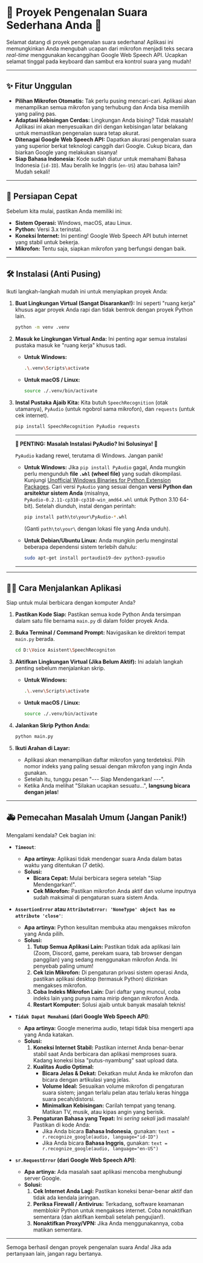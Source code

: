 # 🎤 Proyek Pengenalan Suara Sederhana Anda 📝

Selamat datang di proyek pengenalan suara sederhana! Aplikasi ini memungkinkan Anda mengubah ucapan dari mikrofon menjadi teks secara *real-time* menggunakan kecanggihan Google Web Speech API. Ucapkan selamat tinggal pada keyboard dan sambut era kontrol suara yang mudah!

---

## ✨ Fitur Unggulan

* **Pilihan Mikrofon Otomatis:** Tak perlu pusing mencari-cari. Aplikasi akan menampilkan semua mikrofon yang terhubung dan Anda bisa memilih yang paling pas.
* **Adaptasi Kebisingan Cerdas:** Lingkungan Anda bising? Tidak masalah! Aplikasi ini akan menyesuaikan diri dengan kebisingan latar belakang untuk memastikan pengenalan suara tetap akurat.
* **Ditenagai Google Web Speech API:** Dapatkan akurasi pengenalan suara yang superior berkat teknologi canggih dari Google. Cukup bicara, dan biarkan Google yang melakukan sisanya!
* **Siap Bahasa Indonesia:** Kode sudah diatur untuk memahami Bahasa Indonesia (`id-ID`). Mau beralih ke Inggris (`en-US`) atau bahasa lain? Mudah sekali!

---

## 🚀 Persiapan Cepat

Sebelum kita mulai, pastikan Anda memiliki ini:

* **Sistem Operasi:** Windows, macOS, atau Linux.
* **Python:** Versi 3.x terinstal.
* **Koneksi Internet:** Ini penting! Google Web Speech API butuh internet yang stabil untuk bekerja.
* **Mikrofon:** Tentu saja, siapkan mikrofon yang berfungsi dengan baik.

---

## 🛠️ Instalasi (Anti Pusing)

Ikuti langkah-langkah mudah ini untuk menyiapkan proyek Anda:

1.  **Buat Lingkungan Virtual (Sangat Disarankan!):**
    Ini seperti "ruang kerja" khusus agar proyek Anda rapi dan tidak bentrok dengan proyek Python lain.

    ```bash
    python -m venv .venv
    ```

2.  **Masuk ke Lingkungan Virtual Anda:**
    Ini penting agar semua instalasi pustaka masuk ke "ruang kerja" khusus tadi.

    * **Untuk Windows:**
        ```bash
        .\.venv\Scripts\activate
        ```
    * **Untuk macOS / Linux:**
        ```bash
        source ./.venv/bin/activate
        ```

3.  **Instal Pustaka Ajaib Kita:**
    Kita butuh `SpeechRecognition` (otak utamanya), `PyAudio` (untuk ngobrol sama mikrofon), dan `requests` (untuk cek internet).

    ```bash
    pip install SpeechRecognition PyAudio requests
    ```

    ---

    **🚨 PENTING: Masalah Instalasi PyAudio? Ini Solusinya! 🚨**

    `PyAudio` kadang rewel, terutama di Windows. Jangan panik!

    * **Untuk Windows:**
        Jika `pip install PyAudio` gagal, Anda mungkin perlu mengunduh **file `.whl` (wheel file)** yang sudah dikompilasi. Kunjungi [Unofficial Windows Binaries for Python Extension Packages](https://www.lfd.uci.edu/~gohlke/pythonlibs/#pyaudio). Cari versi `PyAudio` yang sesuai dengan **versi Python dan arsitektur sistem Anda** (misalnya, `PyAudio‑0.2.11‑cp310‑cp310‑win_amd64.whl` untuk Python 3.10 64-bit). Setelah diunduh, instal dengan perintah:
        ```bash
        pip install path\to\your\PyAudio‑*.whl
        ```
        (Ganti `path\to\your\` dengan lokasi file yang Anda unduh).

    * **Untuk Debian/Ubuntu Linux:**
        Anda mungkin perlu menginstal beberapa dependensi sistem terlebih dahulu:
        ```bash
        sudo apt-get install portaudio19-dev python3-pyaudio
        ```

    ---

---

## 🏃‍♀️ Cara Menjalankan Aplikasi

Siap untuk mulai berbicara dengan komputer Anda?

1.  **Pastikan Kode Siap:**
    Pastikan semua kode Python Anda tersimpan dalam satu file bernama `main.py` di dalam folder proyek Anda.

2.  **Buka Terminal / Command Prompt:**
    Navigasikan ke direktori tempat `main.py` berada.

    ```bash
    cd D:\Voice Asistent\SpeechRecogniton
    ```

3.  **Aktifkan Lingkungan Virtual (Jika Belum Aktif):**
    Ini adalah langkah penting sebelum menjalankan skrip.

    * **Untuk Windows:**
        ```bash
        .\.venv\Scripts\activate
        ```
    * **Untuk macOS / Linux:**
        ```bash
        source ./.venv/bin/activate
        ```

4.  **Jalankan Skrip Python Anda:**

    ```bash
    python main.py
    ```

5.  **Ikuti Arahan di Layar:**
    * Aplikasi akan menampilkan daftar mikrofon yang terdeteksi. Pilih nomor indeks yang paling sesuai dengan mikrofon yang ingin Anda gunakan.
    * Setelah itu, tunggu pesan "--- Siap Mendengarkan! ---".
    * Ketika Anda melihat "Silakan ucapkan sesuatu...", **langsung bicara dengan jelas**!

---

## 🚑 Pemecahan Masalah Umum (Jangan Panik!)

Mengalami kendala? Cek bagian ini:

* **`Timeout`**:
    * **Apa artinya:** Aplikasi tidak mendengar suara Anda dalam batas waktu yang ditentukan (7 detik).
    * **Solusi:**
        * **Bicara Cepat:** Mulai berbicara segera setelah "Siap Mendengarkan!".
        * **Cek Mikrofon:** Pastikan mikrofon Anda aktif dan volume inputnya sudah maksimal di pengaturan suara sistem Anda.

* **`AssertionError` atau `AttributeError: 'NoneType' object has no attribute 'close'`**:
    * **Apa artinya:** Python kesulitan membuka atau mengakses mikrofon yang Anda pilih.
    * **Solusi:**
        1.  **Tutup Semua Aplikasi Lain:** Pastikan tidak ada aplikasi lain (Zoom, Discord, game, perekam suara, tab browser dengan panggilan) yang sedang menggunakan mikrofon Anda. Ini penyebab paling umum!
        2.  **Cek Izin Mikrofon:** Di pengaturan privasi sistem operasi Anda, pastikan aplikasi desktop (termasuk Python) diizinkan mengakses mikrofon.
        3.  **Coba Indeks Mikrofon Lain:** Dari daftar yang muncul, coba indeks lain yang punya nama mirip dengan mikrofon Anda.
        4.  **Restart Komputer:** Solusi ajaib untuk banyak masalah teknis!

* **`Tidak Dapat Memahami` (dari Google Web Speech API)**:
    * **Apa artinya:** Google menerima audio, tetapi tidak bisa mengerti apa yang Anda katakan.
    * **Solusi:**
        1.  **Koneksi Internet Stabil:** Pastikan internet Anda benar-benar stabil saat Anda berbicara dan aplikasi memproses suara. Kadang koneksi bisa "putus-nyambung" saat upload data.
        2.  **Kualitas Audio Optimal:**
            * **Bicara Jelas & Dekat:** Dekatkan mulut Anda ke mikrofon dan bicara dengan artikulasi yang jelas.
            * **Volume Ideal:** Sesuaikan volume mikrofon di pengaturan suara sistem; jangan terlalu pelan atau terlalu keras hingga suara pecah/distorsi.
            * **Minimalkan Kebisingan:** Carilah tempat yang tenang. Matikan TV, musik, atau kipas angin yang berisik.
        3.  **Pengaturan Bahasa yang Tepat:** Ini *sering sekali* jadi masalah! Pastikan di kode Anda:
            * Jika Anda bicara **Bahasa Indonesia**, gunakan: `text = r.recognize_google(audio, language="id-ID")`
            * Jika Anda bicara **Bahasa Inggris**, gunakan: `text = r.recognize_google(audio, language="en-US")`

* **`sr.RequestError` (dari Google Web Speech API)**:
    * **Apa artinya:** Ada masalah saat aplikasi mencoba menghubungi server Google.
    * **Solusi:**
        1.  **Cek Internet Anda Lagi:** Pastikan koneksi benar-benar aktif dan tidak ada kendala jaringan.
        2.  **Periksa Firewall / Antivirus:** Terkadang, software keamanan memblokir Python untuk mengakses internet. Coba nonaktifkan sementara (dan aktifkan kembali setelah pengujian!).
        3.  **Nonaktifkan Proxy/VPN:** Jika Anda menggunakannya, coba matikan sementara.

---

Semoga berhasil dengan proyek pengenalan suara Anda! Jika ada pertanyaan lain, jangan ragu bertanya.
